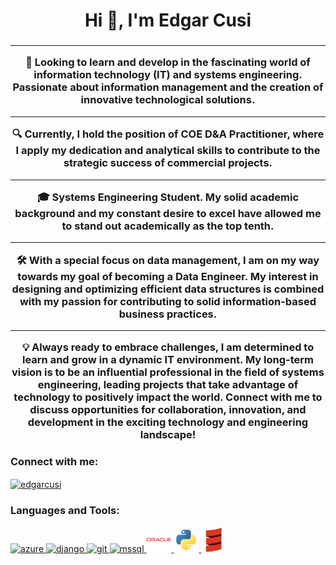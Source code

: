 <h1 align="center">Hi 👋, I'm Edgar Cusi</h1>
<h3 align="center">
<hr>🚀 Looking to learn and develop in the fascinating world of information technology (IT) and systems engineering. Passionate about information management and the creation of innovative technological solutions. 
<hr>
🔍 Currently, I hold the position of COE D&A Practitioner, where I apply my dedication and analytical skills to contribute to the strategic success of commercial projects. 
<hr>
🎓 Systems Engineering Student. My solid academic background and my constant desire to excel have allowed me to stand out academically as the top tenth. 
<hr>
🛠️ With a special focus on data management, I am on my way towards my goal of becoming a Data Engineer. My interest in designing and optimizing efficient data structures is combined with my passion for contributing to solid information-based business practices. 
<hr>
💡 Always ready to embrace challenges, I am determined to learn and grow in a dynamic IT environment. My long-term vision is to be an influential professional in the field of systems engineering, leading projects that take advantage of technology to positively impact the world. Connect with me to discuss opportunities for collaboration, innovation, and development in the exciting technology and engineering landscape!</h3>

<h3 align="left">Connect with me:</h3>
<p align="left">
<a href="https://linkedin.com/in/edgarcusi" target="blank"><img align="center" src="https://raw.githubusercontent.com/rahuldkjain/github-profile-readme-generator/master/src/images/icons/Social/linked-in-alt.svg" alt="edgarcusi" height="30" width="40" /></a>
</p>

<h3 align="left">Languages and Tools:</h3>
<p align="left"> <a href="https://azure.microsoft.com/en-in/" target="_blank" rel="noreferrer"> <img src="https://www.vectorlogo.zone/logos/microsoft_azure/microsoft_azure-icon.svg" alt="azure" width="40" height="40"/> </a> <a href="https://www.djangoproject.com/" target="_blank" rel="noreferrer"> <img src="https://cdn.worldvectorlogo.com/logos/django.svg" alt="django" width="40" height="40"/> </a> <a href="https://git-scm.com/" target="_blank" rel="noreferrer"> <img src="https://www.vectorlogo.zone/logos/git-scm/git-scm-icon.svg" alt="git" width="40" height="40"/> </a> <a href="https://www.microsoft.com/en-us/sql-server" target="_blank" rel="noreferrer"> <img src="https://www.svgrepo.com/show/303229/microsoft-sql-server-logo.svg" alt="mssql" width="40" height="40"/> </a> <a href="https://www.oracle.com/" target="_blank" rel="noreferrer"> <img src="https://raw.githubusercontent.com/devicons/devicon/master/icons/oracle/oracle-original.svg" alt="oracle" width="40" height="40"/> </a> <a href="https://www.python.org" target="_blank" rel="noreferrer"> <img src="https://raw.githubusercontent.com/devicons/devicon/master/icons/python/python-original.svg" alt="python" width="40" height="40"/> </a> <a href="https://www.scala-lang.org" target="_blank" rel="noreferrer"> <img src="https://raw.githubusercontent.com/devicons/devicon/master/icons/scala/scala-original.svg" alt="scala" width="40" height="40"/> </a> </p>
